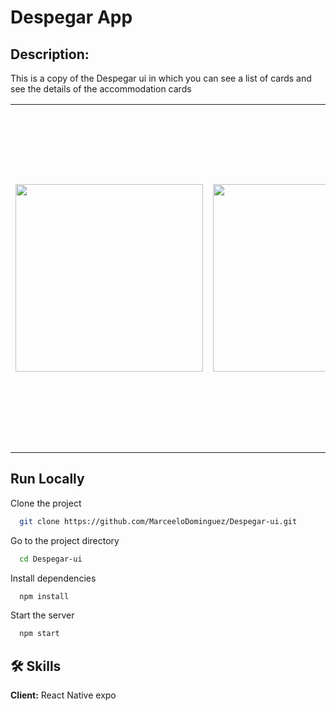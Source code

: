 # Despegar App 

## Description:
This is a copy of the Despegar ui in which you can see a list of cards and see the details of the accommodation cards

<table>
<tr>
  <td><img src="https://user-images.githubusercontent.com/70117105/151249483-621d0583-3a78-4fa7-8edc-b5d22fc0d33a.gif" width="300"></td>
  <td><img src="https://user-images.githubusercontent.com/70117105/151249609-15700da6-56f9-455d-a9ae-499379cf0e89.gif" width="300"></td>
  <td><img src="https://user-images.githubusercontent.com/70117105/202520734-fa2ff6eb-e7a2-4027-b72d-8a68229ea162.png" width="300" height="550"></td>
</tr>
</table>

## Run Locally

Clone the project

```bash
  git clone https://github.com/MarceeloDominguez/Despegar-ui.git
```

Go to the project directory

```bash
  cd Despegar-ui
```

Install dependencies

```bash
  npm install
```

Start the server

```bash
  npm start
```


## 🛠 Skills
**Client:** React Native expo


